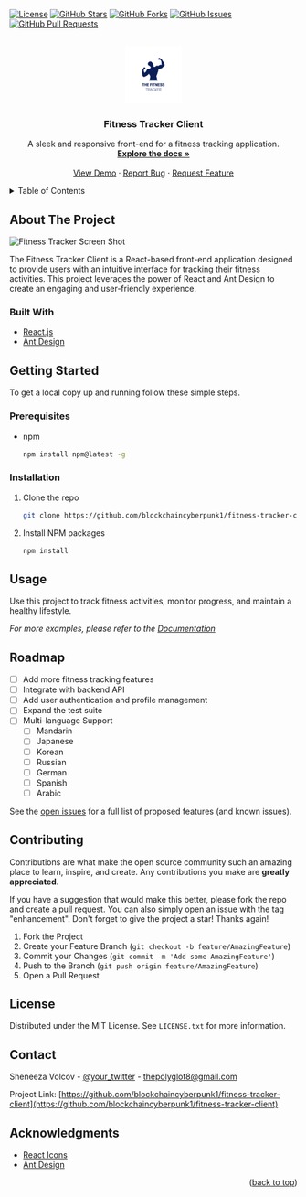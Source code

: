 <a name="readme-top"></a>

<!-- PROJECT SHIELDS -->
[![License](https://img.shields.io/badge/License-MIT-blue.svg)](LICENSE)
[![GitHub Stars](https://img.shields.io/github/stars/blockchaincyberpunk1/fitness-tracker-client)](https://github.com/blockchaincyberpunk1/fitness-tracker-client/stargazers)
[![GitHub Forks](https://img.shields.io/github/forks/blockchaincyberpunk1/fitness-tracker-client)](https://github.com/blockchaincyberpunk1/fitness-tracker-client/network/members)
[![GitHub Issues](https://img.shields.io/github/issues/blockchaincyberpunk1/fitness-tracker-client)](https://github.com/blockchaincyberpunk1/fitness-tracker-client/issues)
[![GitHub Pull Requests](https://img.shields.io/github/issues-pr/blockchaincyberpunk1/fitness-tracker-client)](https://github.com/blockchaincyberpunk1/fitness-tracker-client/pulls)

<!-- PROJECT LOGO -->
<br />
<div align="center">
  <a href="https://github.com/blockchaincyberpunk1/fitness-tracker-client">
    <img src="./src/images/logo2.png" alt="Logo" width="100" height="100">
  </a>

  <h3 align="center">Fitness Tracker Client</h3>

  <p align="center">
    A sleek and responsive front-end for a fitness tracking application.
    <br />
    <a href="https://github.com/blockchaincyberpunk1/fitness-tracker-client"><strong>Explore the docs »</strong></a>
    <br />
    <br />
    <a href="https://github.com/blockchaincyberpunk1/fitness-tracker-client">View Demo</a>
    ·
    <a href="https://github.com/blockchaincyberpunk1/fitness-tracker-client/issues">Report Bug</a>
    ·
    <a href="https://github.com/blockchaincyberpunk1/fitness-tracker-client/issues">Request Feature</a>
  </p>
</div>

<!-- TABLE OF CONTENTS --> 
<details>
  <summary>Table of Contents</summary>
  <ol>
    <li><a href="#about-the-project">About The Project</a></li>
    <li>
      <a href="#getting-started">Getting Started</a>
      <ul>
        <li><a href="#prerequisites">Prerequisites</a></li>
        <li><a href="#installation">Installation</a></li>
      </ul>
    </li>
    <li><a href="#usage">Usage</a></li>
    <li><a href="#roadmap">Roadmap</a></li>
    <li><a href="#contributing">Contributing</a></li>
    <li><a href="#license">License</a></li>
    <li><a href="#contact">Contact</a></li>
    <li><a href="#acknowledgments">Acknowledgments</a></li>
  </ol>
</details>



<!-- ABOUT THE PROJECT -->
## About The Project

![Fitness Tracker Screen Shot](path/to/your/image/folder/product-screenshot.png)


The Fitness Tracker Client is a React-based front-end application designed to provide users with an intuitive interface for tracking their fitness activities. This project leverages the power of React and Ant Design to create an engaging and user-friendly experience.


### Built With

* [React.js](https://reactjs.org/)
* [Ant Design](https://ant.design/)


<!-- GETTING STARTED -->
## Getting Started

To get a local copy up and running follow these simple steps.

### Prerequisites

* npm
  ```sh
  npm install npm@latest -g
  ```

### Installation

1. Clone the repo
   ```sh
   git clone https://github.com/blockchaincyberpunk1/fitness-tracker-client.git
   ```
2. Install NPM packages
   ```sh
   npm install
   ```


<!-- USAGE EXAMPLES -->
## Usage

Use this project to track fitness activities, monitor progress, and maintain a healthy lifestyle.

_For more examples, please refer to the [Documentation](https://example.com)_


<!-- ROADMAP -->
## Roadmap

- [ ] Add more fitness tracking features
- [ ] Integrate with backend API
- [ ] Add user authentication and profile management
- [ ] Expand the test suite
- [ ] Multi-language Support
    - [ ] Mandarin
    - [ ] Japanese
    - [ ] Korean
    - [ ] Russian
    - [ ] German
    - [ ] Spanish
    - [ ] Arabic

See the [open issues](https://github.com/issues) for a full list of proposed features (and known issues).


<!-- CONTRIBUTING -->
## Contributing

Contributions are what make the open source community such an amazing place to learn, inspire, and create. Any contributions you make are **greatly appreciated**.

If you have a suggestion that would make this better, please fork the repo and create a pull request. You can also simply open an issue with the tag "enhancement".
Don't forget to give the project a star! Thanks again!

1. Fork the Project
2. Create your Feature Branch (`git checkout -b feature/AmazingFeature`)
3. Commit your Changes (`git commit -m 'Add some AmazingFeature'`)
4. Push to the Branch (`git push origin feature/AmazingFeature`)
5. Open a Pull Request


<!-- LICENSE -->
## License

Distributed under the MIT License. See `LICENSE.txt` for more information.


<!-- CONTACT -->
## Contact

Sheneeza Volcov - [@your_twitter](https://twitter.com/your_username) - thepolyglot8@gmail.com

Project Link: [https://github.com/blockchaincyberpunk1/fitness-tracker-client](https://github.com/blockchaincyberpunk1/fitness-tracker-client)


<!-- ACKNOWLEDGMENTS -->
## Acknowledgments

* [React Icons](https://react-icons.github.io/react-icons/search)
* [Ant Design](https://ant.design/)


<p align="right">(<a href="#readme-top">back to top</a>)</p>